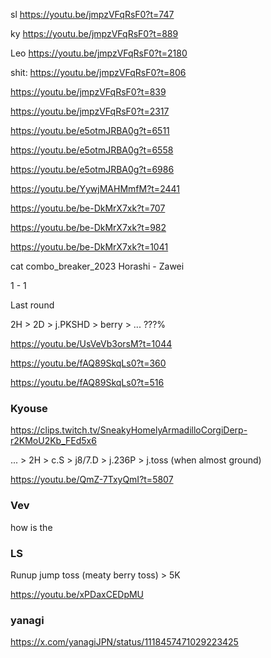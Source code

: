 
sl
https://youtu.be/jmpzVFqRsF0?t=747

ky
https://youtu.be/jmpzVFqRsF0?t=889

Leo
https://youtu.be/jmpzVFqRsF0?t=2180



shit:
https://youtu.be/jmpzVFqRsF0?t=806

https://youtu.be/jmpzVFqRsF0?t=839

https://youtu.be/jmpzVFqRsF0?t=2317


https://youtu.be/e5otmJRBA0g?t=6511

https://youtu.be/e5otmJRBA0g?t=6558

https://youtu.be/e5otmJRBA0g?t=6986

https://youtu.be/YywjMAHMmfM?t=2441



https://youtu.be/be-DkMrX7xk?t=707

https://youtu.be/be-DkMrX7xk?t=982

https://youtu.be/be-DkMrX7xk?t=1041

cat combo_breaker_2023
Horashi - Zawei

1 - 1

Last round

2H > 2D > j.PKSHD > berry > ... ???%    




https://youtu.be/UsVeVb3orsM?t=1044

https://youtu.be/fAQ89SkqLs0?t=360

https://youtu.be/fAQ89SkqLs0?t=516



### Kyouse

https://clips.twitch.tv/SneakyHomelyArmadilloCorgiDerp-r2KMoU2Kb_FEd5x6



... > 2H > c.S > j8/7.D > j.236P > j.toss (when almost ground) 

https://youtu.be/QmZ-7TxyQmI?t=5807

### Vev

how is the

### LS

Runup jump toss (meaty berry toss) > 5K

https://youtu.be/xPDaxCEDpMU



### yanagi


https://x.com/yanagiJPN/status/1118457471029223425